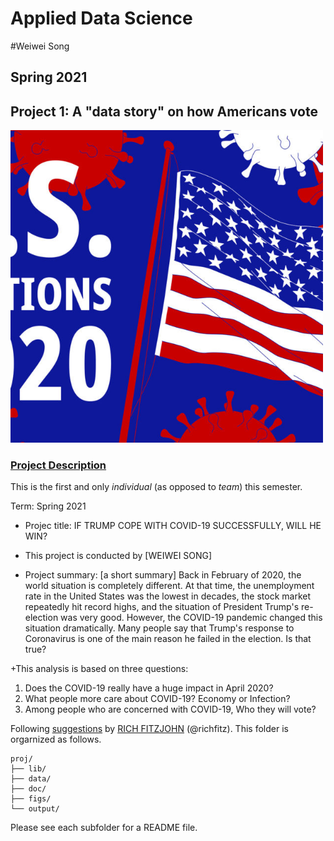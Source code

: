 # Applied Data Science 
#Weiwei Song
## Spring 2021
## Project 1: A "data story" on how Americans vote

<img src="figs/title3.jpg" width="500">

### [Project Description](doc/)
This is the first and only *individual* (as opposed to *team*) this semester. 

Term: Spring 2021

+ Projec title: IF TRUMP COPE WITH COVID-19 SUCCESSFULLY, WILL HE WIN?
+ This project is conducted by [WEIWEI SONG]

+ Project summary: [a short summary] Back in February of 2020, the world situation is completely different. At that time, the unemployment rate in the United States was the lowest in decades, the stock market repeatedly hit record highs, and the situation of President Trump's re-election was very good. However, the COVID-19 pandemic changed this situation dramatically. Many people say that Trump's response to Coronavirus is one of the main reason he failed in the election. Is that true?

+This analysis is based on three questions:
 1. Does the COVID-19 really have a huge impact in April 2020?
 2. What people more care about COVID-19? Economy or Infection?
 3. Among people who are concerned with COVID-19, Who they will vote? 
 
Following [suggestions](http://nicercode.github.io/blog/2013-04-05-projects/) by [RICH FITZJOHN](http://nicercode.github.io/about/#Team) (@richfitz). This folder is orgarnized as follows.

```
proj/
├── lib/
├── data/
├── doc/
├── figs/
└── output/
```

Please see each subfolder for a README file.
